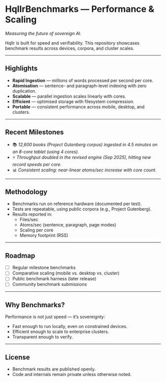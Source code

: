 # HqllrBenchmarks — Performance & Scaling
*Measuring the future of sovereign AI.*

Hqllr is built for speed and verifiability. This repository showcases benchmark results across devices, corpora, and cluster scales.

---

## Highlights
- **Rapid Ingestion** — millions of words processed per second per core.  
- **Atomisation** — sentence- and paragraph-level indexing with zero duplication.  
- **Scalable** — parallel ingestion scales linearly with cores.  
- **Efficient** — optimised storage with filesystem compression.  
- **Portable** — consistent performance across mobile, desktop, and clusters.

---

## Recent Milestones
- 📚 *12,600 books (Project Gutenberg corpus) ingested in 4.5 minutes on an 8-core tablet (using 4 cores).*  
- ⚡ *Throughput doubled in the revised engine (Sep 2025), hitting new record speeds per core.*  
- 📊 *Consistent scaling: near-linear atoms/sec increase with core count.*  

---

## Methodology
- Benchmarks run on reference hardware (documented per test).  
- Tests are repeatable, using public corpora (e.g., Project Gutenberg).  
- Results reported in:
  - Files/sec
  - Atoms/sec (sentence, paragraph, page modes)
  - Scaling per core
  - Memory footprint (RSS)

---

## Roadmap
- [ ] Regular milestone benchmarks  
- [ ] Comparative scaling (mobile vs. desktop vs. cluster)  
- [ ] Public benchmark harness (later release)  
- [ ] Community benchmark submissions

---

## Why Benchmarks?
Performance is not just speed — it’s sovereignty:
- Fast enough to run locally, even on constrained devices.  
- Efficient enough to scale to enterprise clusters.  
- Transparent enough to verify.  

---

## License
- Benchmark results are published openly.  
- Code and internals remain private unless otherwise noted.
